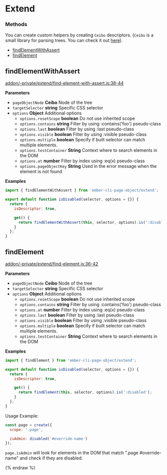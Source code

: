 # Extend 

### Methods

You can create custom helpers by creating `Ceibo` descriptors. (`Ceibo` is a small library for parsing trees. You can check it out [here](http://github.com/san650/ceibo)).

- [findElementWithAssert](#findelementwithassert)
- [findElement](#findelement)

## findElementWithAssert

[addon/-private/extend/find-element-with-assert.js:38-44](https://github.com/san650/ember-cli-page-object/blob/c521335ffba9955a6acaf1006ed503cbb61ba72d/addon/-private/extend/find-element-with-assert.js#L38-L44 "Source code on GitHub")

**Parameters**

-   `pageObjectNode` **Ceibo** Node of the tree
-   `targetSelector` **string** Specific CSS selector
-   `options` **Object** Additional options
    -   `options.resetScope` **boolean** Do not use inherited scope
    -   `options.contains` **string** Filter by using :contains('foo') pseudo-class
    -   `options.last` **boolean** Filter by using :last pseudo-class
    -   `options.visible` **boolean** Filter by using :visible pseudo-class
    -   `options.multiple` **boolean** Specify if built selector can match multiple elements.
    -   `options.testContainer` **String** Context where to search elements in the DOM
    -   `options.at` **number** Filter by index using :eq(x) pseudo-class
    -   `options.pageObjectKey` **String** Used in the error message when the element is not found

**Examples**

```javascript
import { findElementWithAssert } from 'ember-cli-page-object/extend';

export default function isDisabled(selector, options = {}) {
  return {
    isDescriptor: true,

    get() {
      return findElementWithAssert(this, selector, options).is(':disabled');
    }
  };
}
```

## findElement

[addon/-private/extend/find-element.js:36-42](https://github.com/san650/ember-cli-page-object/blob/c521335ffba9955a6acaf1006ed503cbb61ba72d/addon/-private/extend/find-element.js#L36-L42 "Source code on GitHub")

**Parameters**

-   `pageObjectNode` **Ceibo** Node of the tree
-   `targetSelector` **string** Specific CSS selector
-   `options` **Object** Additional options
    -   `options.resetScope` **boolean** Do not use inherited scope
    -   `options.contains` **string** Filter by using :contains('foo') pseudo-class
    -   `options.at` **number** Filter by index using :eq(x) pseudo-class
    -   `options.last` **boolean** Filter by using :last pseudo-class
    -   `options.visible` **boolean** Filter by using :visible pseudo-class
    -   `options.multiple` **boolean** Specify if built selector can match multiple elements.
    -   `options.testContainer` **String** Context where to search elements in the DOM

**Examples**

```javascript
import { findElement } from 'ember-cli-page-object/extend';

export default function isDisabled(selector, options = {}) {
  return {
    isDescriptor: true,

    get() {
      return findElement(this, selector, options).is(':disabled');
    }
  };
}
```

Usage Example:

```js
const page = create({
  scope: '.page',

  isAdmin: disabled('#override-name')
});
```

`page.isAdmin` will look for elements in the DOM that match ".page
\#override-name" and check if they are disabled.

{% endraw %}
